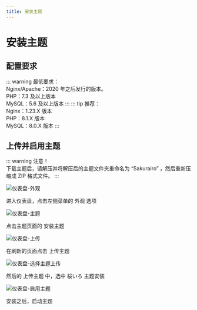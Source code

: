 ```yaml
---
title: 安装主题
---
```


# 安装主题

## 配置要求 <Badge type="tip" text="2022年12月" />

::: warning 最低要求：  
   Nginx/Apache：2020 年之后发行的版本。  
   PHP：7.3 及以上版本  
   MySQL：5.6 及以上版本
:::
::: tip 推荐：  
   Nginx：1.23.X 版本  
   PHP：8.1.X 版本  
   MySQL：8.0.X 版本
:::

## 上传并启用主题

::: warning 注意！  
下载主题后，请解压并将解压后的主题文件夹重命名为 “Sakurairo” ，然后重新压缩成 ZIP 格式文件。
:::

![仪表盘-外观](https://s.nmxc.ltd/sakurairo_wiki/help/1.png)

进入仪表盘，点击左侧菜单的 外观 选项

![仪表盘-主题](https://s.nmxc.ltd/sakurairo_wiki/help/2.png)

点击主题页面的 安装主题

![仪表盘-上传](https://s.nmxc.ltd/sakurairo_wiki/help/3.png)

在刷新的页面点击 上传主题

![仪表盘-选择主题上传](https://s.nmxc.ltd/sakurairo_wiki/help/4.png)

然后的 上传主题 中，选中 桜いろ 主题安装

![仪表盘-启用主题](https://s.nmxc.ltd/sakurairo_wiki/help/5.png)

安装之后，启动主题